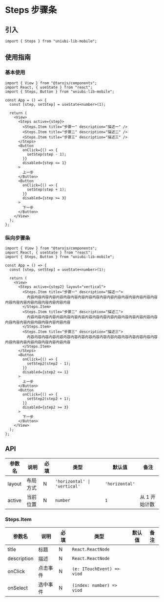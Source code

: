 # Steps 步骤条

## 引入

```tsx
import { Steps } from "uniubi-lib-mobile";
```

## 使用指南

### 基本使用

```tsx
import { View } from "@tarojs/components";
import React, { useState } from "react";
import { Steps, Button } from "uniubi-lib-mobile";

const App = () => {
  const [step, setStep] = useState<number>(1);

  return (
    <View>
      <Steps active={step}>
        <Steps.Item title="步骤一" description="描述一" />
        <Steps.Item title="步骤二" description="描述二" />
        <Steps.Item title="步骤三" description="描述三" />
      </Steps>
      <Button
        onClick={() => {
          setStep(step - 1);
        }}
        disabled={step <= 1}
      >
        上一步
      </Button>
      <Button
        onClick={() => {
          setStep(step + 1);
        }}
        disabled={step >= 3}
      >
        下一步
      </Button>
    </View>
  );
};
```

### 纵向步骤条

```tsx
import { View } from "@tarojs/components";
import React, { useState } from "react";
import { Steps, Button } from "uniubi-lib-mobile";

const App = () => {
  const [step, setStep] = useState<number>(1);

  return (
    <View>
      <Steps active={step2} layout="vertical">
        <Steps.Item title="步骤一" description="描述一">
          内容内容内容内容内容内容内容内容内容内容内容内容内容内容内容内容内容内容内容内容内容内容内容内容内容内容内容
        </Steps.Item>
        <Steps.Item title="步骤二" description="描述二">
          内容内容内容内容内容内容内容内容内容内容内容内容内容内容内容内容内容内容内容内容内容内容内容内容内容内容内容
        </Steps.Item>
        <Steps.Item title="步骤三" description="描述三">
          内容内容内容内容内容内容内容内容内容内容内容内容内容内容内容内容内容内容内容内容内容内容内容内容内容内容内容
        </Steps.Item>
      </Steps>
      <Button
        onClick={() => {
          setStep2(step2 - 1);
        }}
        disabled={step2 <= 1}
      >
        上一步
      </Button>
      <Button
        onClick={() => {
          setStep2(step2 + 1);
        }}
        disabled={step2 >= 3}
      >
        下一步
      </Button>
    </View>
  );
};
```

## API

| 参数名 | 说明     | 必填 | 类型                         | 默认值         | 备注          |
| ------ | -------- | ---- | ---------------------------- | -------------- | ------------- |
| layout | 布局方式 | N    | `'horizontal' \| 'vertical'` | `'horizontal'` |               |
| active | 当前位置 | N    | `number`                     | `1`            | 从 1 开始计数 |

### Steps.Item

| 参数名      | 说明     | 必填 | 类型                       | 默认值 | 备注 |
| ----------- | -------- | ---- | -------------------------- | ------ | ---- |
| title       | 标题     | N    | `React.ReactNode`          |        |      |
| description | 描述     | N    | `React.ReactNode`          |        |      |
| onClick     | 点击事件 | N    | `(e: ITouchEvent) => viod` |        |      |
| onSelect    | 选中事件 | N    | `(index: number) => viod`  |        |      |
